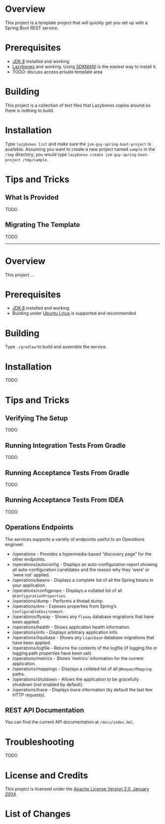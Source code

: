 # Overview
This project is a template project that will quickly get you set up with a Spring Boot REST service.

# Prerequisites
* [JDK 8](http://www.oracle.com/technetwork/java/index.html) installed and working
* [Lazybones](https://github.com/pledbrook/lazybones) and working.  Using [SDKMAN!](http://sdkman.io/) is the easiest way to install it.
* TODO: discuss access private template area

# Building
This project is a collection of text files that Lazybones copies around so there is nothing to build.

# Installation
Type `lazybones list` and make sure the `jvm-guy-spring-boot-project` is available.  Assuming you want to create 
a new project named `sample` in the `/tmp` directory, you would type `lazybones create jvm-guy-spring-boot-project /tmp/sample`.

# Tips and Tricks

## What Is Provided
TODO

## Migrating The Template
TODO

------------

# Overview
This project ...

# Prerequisites
* [JDK 8](http://www.oracle.com/technetwork/java/index.html) installed and working
* Building under [Ubuntu Linux](http://www.ubuntu.com/) is supported and recommended 

# Building
Type `./gradlew` to build and assemble the service.

# Installation
TODO

# Tips and Tricks

## Verifying The Setup
TODO

## Running Integration Tests From Gradle
TODO

## Running Acceptance Tests From Gradle
TODO

## Running Acceptance Tests From IDEA
TODO

## Operations Endpoints
The services supports a variety of endpoints useful to an Operations engineer.

* /operations - Provides a hypermedia-based “discovery page” for the other endpoints.
* /operations/autoconfig - Displays an auto-configuration report showing all auto-configuration candidates and the reason why they ‘were’ or ‘were not’ applied.
* /operations/beans - Displays a complete list of all the Spring beans in your application.
* /operations/configprops - Displays a collated list of all `@ConfigurationProperties`.
* /operations/dump - Performs a thread dump.
* /operations/env - Exposes properties from Spring’s `ConfigurableEnvironment`.
* /operations/flyway - Shows any `Flyway` database migrations that have been applied.
* /operations/health - Shows application health information.
* /operations/info - Displays arbitrary application info.
* /operations/liquibase - Shows any `Liquibase` database migrations that have been applied.
* /operations/logfile - Returns the contents of the logfile (if logging.file or logging.path properties have been set).
* /operations/metrics - Shows ‘metrics’ information for the current application.
* /operations/mappings - Displays a collated list of all `@RequestMapping` paths.
* /operations/shutdown - Allows the application to be gracefully shutdown (not enabled by default).
* /operations/trace - Displays trace information (by default the last few HTTP requests).

## REST API Documentation
You can find the current API documentation at `/docs/index.hml`.

# Troubleshooting

TODO

# License and Credits
This project is licensed under the [Apache License Version 2.0, January 2004](http://www.apache.org/licenses/).

# List of Changes

